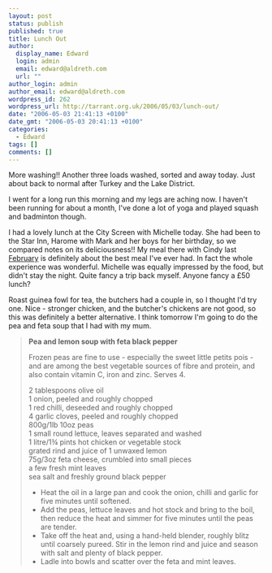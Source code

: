 ```yaml
---
layout: post
status: publish
published: true
title: Lunch Out
author:
  display_name: Edward
  login: admin
  email: edward@aldreth.com
  url: ""
author_login: admin
author_email: edward@aldreth.com
wordpress_id: 262
wordpress_url: http://tarrant.org.uk/2006/05/03/lunch-out/
date: "2006-05-03 21:41:13 +0100"
date_gmt: "2006-05-03 20:41:13 +0100"
categories:
  - Edward
tags: []
comments: []
---
```


<p>More washing!! Another three loads washed, sorted and away today.  Just about back to normal after Turkey and the Lake District.</p>
<p>I went for a long run this morning and my legs are aching now.  I haven't been running for about a month, I've done a lot of yoga and played squash and badminton though.</p>
<p>I had a lovely lunch at the City Screen with Michelle today.  She had been to the Star Inn, Harome with Mark and her boys for her birthday, so we compared notes on its deliciousness!!  My meal there with Cindy last <a href="https://tarrant.org.uk/2005/02/03/surprise-for-cindy/">February</a> is definitely about the best meal I've ever had.  In fact the whole experience was wonderful.  Michelle was equally impressed by the food, but didn't stay the night.  Quite fancy a trip back myself.  Anyone fancy a &pound;50 lunch?</p>
<p>Roast guinea fowl for tea, the butchers had a couple in, so I thought I'd try one.  Nice - stronger chicken, and the butcher's chickens are not good, so this was definitely a better alternative.  I think tomorrow I'm going to do the pea and feta soup that I had with my mum.</p>
<blockquote><p><strong>Pea and lemon soup with feta black pepper</strong></p>
<p>Frozen peas are fine to use - especially the sweet little petits pois - and are among the best vegetable sources of fibre and protein, and also contain vitamin C, iron and zinc. Serves 4.</p>
<p>2 tablespoons olive oil<br />
1 onion, peeled and roughly chopped<br />
1 red chilli, deseeded and roughly chopped<br />
4 garlic cloves, peeled and roughly chopped<br />
800g/1lb 10oz peas<br />
1 small round lettuce, leaves separated and washed<br />
1 litre/1&frac34; pints hot chicken or vegetable stock<br />
grated rind and juice of 1 unwaxed lemon<br />
75g/3oz feta cheese, crumbled into small pieces<br />
a few fresh mint leaves<br />
sea salt and freshly ground black pepper</p>
<ul>
<li>Heat the oil in a large pan and cook the onion, chilli and garlic for five minutes until softened.</li>
<li> Add the peas, lettuce leaves and hot stock and bring to the boil, then reduce the heat and simmer for five minutes until the peas are tender.</li>
<li>Take off the heat and, using a hand-held blender, roughly blitz until coarsely pureed. Stir in the lemon rind and juice and season with salt and plenty of black pepper.</li>
<li>Ladle into bowls and scatter over the feta and mint leaves.</li>
</ul>
</blockquote>
